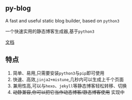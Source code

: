 ## py-blog

A fast and useful static blog builder, based on `python3`

一个快速实用的静态博客生成器,基于`python3`

[文档](https://py-blog.zcmimi.top/)

## 特点

1. 简单、易用,只需要安装`python3`与`pip`即可使用
2. 快速、高效,`jinja2+mistune`,几秒内可以生成上千个页面
3. 兼用性高,可以与`hexo`、`jekyll`等静态博客轻松转移、切换
4. <del>动静兼容,你可以把它当作动态博客/静态博客使用</del> 实现中